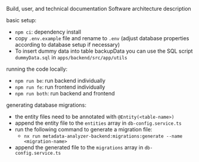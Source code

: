 Build, user, and technical documentation
Software architecture description

basic setup:

- `npm ci`: dependency install
- copy `.env.example` file and rename to `.env` (adjust database properties according to database setup if necessary)
- To insert dummy data into table backupData you can use the SQL script `dummyData.sql` in `apps/backend/src/app/utils`

running the code locally:

- `npm run be`: run backend individually
- `npm run fe`: run frontend individually
- `npm run both`: run backend and frontend

generating database migrations:

- the entity files need to be annotated with `@Entity(<table-name>)`
- append the entity file to the `entities` array in `db-config.service.ts`
- run the following command to generate a migration file:
    - `nx run metadata-analyzer-backend:migrations:generate --name <migration-name>`
- append the generated file to the `migrations` array in `db-config.service.ts`